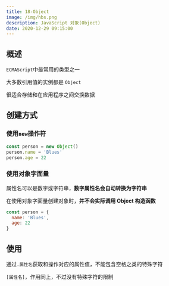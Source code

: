 ```yaml
---
title: 18-Object
image: /img/hbs.png
description: JavaScript 对象(Object)
date: 2020-12-29 09:15:00
---
```


## 概述

`ECMAScript`中最常用的类型之一

大多数引用值的实例都是 `Object`

很适合存储和在应用程序之间交换数据

## 创建方式

### 使用`new`操作符

```js
const person = new Object()
person.name = 'Blues'
person.age = 22
```

### 使用对象字面量

属性名可以是数字或字符串，**数字属性名会自动转换为字符串**

在使用对象字面量创建对象时，**并不会实际调用 Object 构造函数**

```js
const person = {
  name: 'Blues',
  age: 22
}
```

## 使用

通过`.属性名`获取和操作对应的属性值，不能包含空格之类的特殊字符

`[属性名]`，作用同上，不过没有特殊字符的限制
